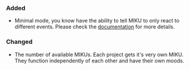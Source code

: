 ### Added
- Minimal mode, you know have the ability to tell MIKU to only react to different events.
  Please check the <a href="https://github.com/Unthrottled/AMII#minimal-mode">documentation</a> for more details.


### Changed
- The number of available MIKUs. Each project gets it's very own MIKU.
  They function independently of each other and have their own moods.
